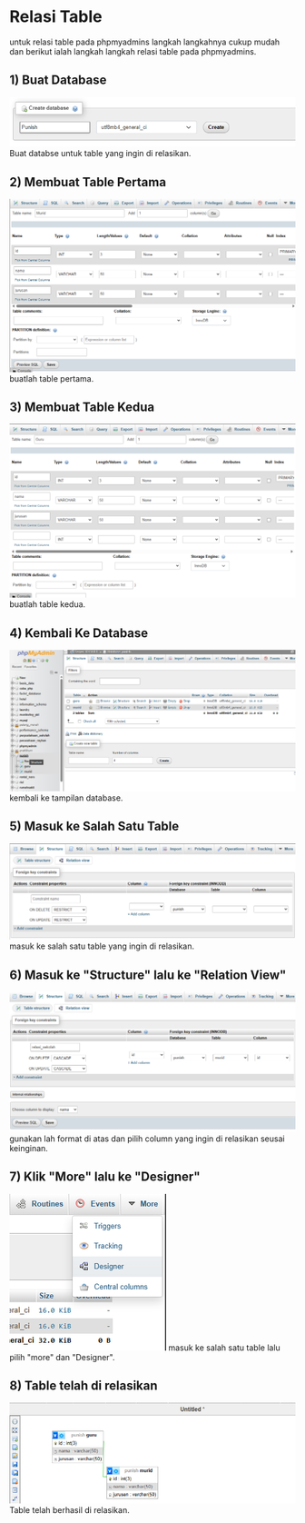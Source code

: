 # Relasi Table
untuk relasi table pada phpmyadmins langkah langkahnya cukup mudah dan berikut ialah langkah langkah relasi table pada phpmyadmins.

## 1) Buat Database
![gambar](aset3/1a.png)
Buat databse untuk table yang ingin di relasikan.

## 2) Membuat Table Pertama
![gambar](aset3/2a.png)
buatlah table pertama.

## 3) Membuat Table Kedua
![gambar](aset3/3a.png)
buatlah table kedua.

## 4) Kembali Ke Database
![gambar](aset3/4a.png)
kembali ke tampilan database.

## 5) Masuk ke Salah Satu Table
![gambar](aset3/5a.png)
masuk ke salah satu table yang ingin di relasikan.

## 6) Masuk ke "Structure" lalu ke "Relation View"
![gambar](aset3/6a.png)
gunakan lah format di atas dan pilih column yang ingin di relasikan seusai keinginan.

## 7) Klik "More" lalu ke "Designer"
![gambar](aset3/7a.png)
masuk ke salah satu table lalu pilih "more" dan "Designer".

## 8) Table telah di relasikan
![gambar](aset3/8a.png)
Table telah berhasil di relasikan.